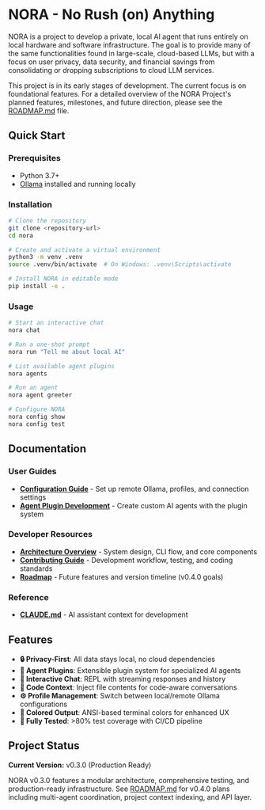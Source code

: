# NORA - No Rush (on) Anything

NORA is a project to develop a private, local AI agent that runs entirely on local hardware and software infrastructure. The goal is to provide many of the same functionalities found in large-scale, cloud-based LLMs, but with a focus on user privacy, data security, and financial savings from consolidating or dropping subscriptions to cloud LLM services.

This project is in its early stages of development. The current focus is on foundational features. For a detailed overview of the NORA Project's planned features, milestones, and future direction, please see the [ROADMAP.md](ROADMAP.md) file.

## Quick Start

### Prerequisites
- Python 3.7+
- [Ollama](https://ollama.ai) installed and running locally

### Installation

```bash
# Clone the repository
git clone <repository-url>
cd nora

# Create and activate a virtual environment
python3 -m venv .venv
source .venv/bin/activate  # On Windows: .venv\Scripts\activate

# Install NORA in editable mode
pip install -e .
```

### Usage

```bash
# Start an interactive chat
nora chat

# Run a one-shot prompt
nora run "Tell me about local AI"

# List available agent plugins
nora agents

# Run an agent
nora agent greeter

# Configure NORA
nora config show
nora config test
```

## Documentation

### User Guides
- **[Configuration Guide](docs/Config.md)** - Set up remote Ollama, profiles, and connection settings
- **[Agent Plugin Development](docs/Agents.md)** - Create custom AI agents with the plugin system

### Developer Resources
- **[Architecture Overview](docs/Overview.md)** - System design, CLI flow, and core components
- **[Contributing Guide](docs/Contributing.md)** - Development workflow, testing, and coding standards
- **[Roadmap](ROADMAP.md)** - Future features and version timeline (v0.4.0 goals)

### Reference
- **[CLAUDE.md](CLAUDE.md)** - AI assistant context for development

## Features

- **🔒 Privacy-First**: All data stays local, no cloud dependencies
- **🤖 Agent Plugins**: Extensible plugin system for specialized AI agents
- **💬 Interactive Chat**: REPL with streaming responses and history
- **📁 Code Context**: Inject file contents for code-aware conversations
- **⚙️ Profile Management**: Switch between local/remote Ollama configurations
- **🎨 Colored Output**: ANSI-based terminal colors for enhanced UX
- **🧪 Fully Tested**: >80% test coverage with CI/CD pipeline

## Project Status

**Current Version:** v0.3.0 (Production Ready)

NORA v0.3.0 features a modular architecture, comprehensive testing, and production-ready infrastructure. See [ROADMAP.md](ROADMAP.md) for v0.4.0 plans including multi-agent coordination, project context indexing, and API layer.